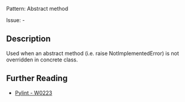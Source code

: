 Pattern: Abstract method

Issue: -

## Description

Used when an abstract method (i.e. raise NotImplementedError) is not overridden in concrete class.

## Further Reading

* [Pylint - W0223](http://pylint-messages.wikidot.com/messages:w0223)